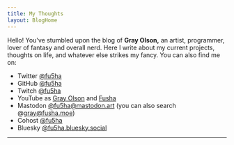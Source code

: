 ```yaml
---
title: My Thoughts
layout: BlogHome
---
```


Hello! You've stumbled upon the blog of **Gray Olson,** an artist, programmer, lover of fantasy and overall nerd.
Here I write about my current projects, thoughts on life, and whatever else strikes my fancy. You can also
find me on:

- Twitter [@fu5ha](https://twitter.com/fu5ha/)
- GitHub [@fu5ha](https://github.com/fu5ha/)
- Twitch [@fu5ha](https://twitch.tv/fu5ha)
- YouTube as [Gray Olson](https://www.youtube.com/channel/UCWAK52zU792dFPLSxRwN-6A) and [Fusha](https://www.youtube.com/channel/UCRoVzHvZ_h2rHy-ef4sUQ3w)
- Mastodon [@fu5ha@mastodon.art](https://mastodon.art/@fu5ha) (you can also search @gray@fusha.moe)
- Cohost [@fu5ha](https://cohost.org/fu5ha)
- Bluesky [@fu5ha.bluesky.social](https://bsky.app/profile/fu5ha.bsky.social)

---